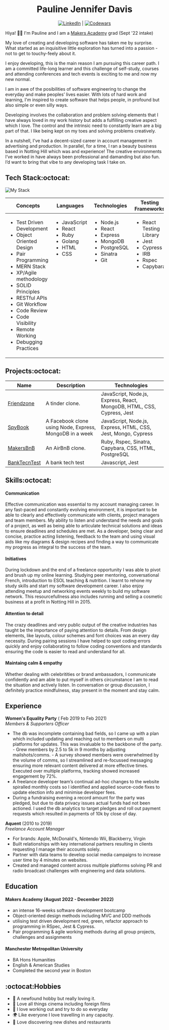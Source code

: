 <div align="center">

# Pauline Jennifer Davis

 [![LinkedIn]](https://www.linkedin.com/in/paulinedavis/) | [![Codewars]](https://www.codewars.com/users/ppjd)
 </div>

Hiya! 👋🏾 I'm Pauline and I am a [Makers Academy](https://makers.tech/) grad (Sept '22 intake)

My love of creating and developing software has taken me by surprise. What started as an inquisitive little exploration has turned into a passion - not to get to touchy-feely about it. 

I enjoy developing, this is the main reason I am pursuing this career path. I am a committed life-long learner and this challenge of self-study, courses and attending conferences and tech events is exciting to me and now my new normal. 

I am in awe of the posibilities of software engineering to change the everyday and make peoples’ lives easier. With lots of hard work and learning, I'm inspired to create software that helps people, in profound but also simple or even silly ways. 

Developing involves the collaboration and problem solving elements that I have always loved in my work history but adds a fulfilling creative aspect which I love. The control and the intrinsic need to constantly learn are a big part of that. I like being kept on my toes and solving problems creatively. 

In a nutshell, I’ve had a decent-sized career in account management in advertising and production. In parallel, for a time, I ran a beauty business based in Notting Hill which was and experience! The creative environments I’ve worked in have always been professional and damanding but also fun. I’d want to bring that vibe to any developing task I take on.

## Tech Stack:octocat:
![My Stack](https://skills.thijs.gg/icons?i=js,react,ruby,mongodb,postgres,nodejs,html,css,git,bash,heroku,jest&perline=4&theme=dark)

 <table>
   <thead>
     <tr>
      <th>Concepts</th>
       <th>Languages</th>
       <th>Technologies</th>
       <th>Testing Frameworks</th>
     </tr>
   </thead>
   <tbody>
     <tr VALIGN=TOP>
      <td>
         <ul>
           <li>Test Driven Development</li>
           <li>Object Oriented Design</li>
           <li>Pair Programming</li>
           <li>MERN Stack</li>
           <li>XP/Agile methodology</li>
           <li>SOLID Principles</li>
           <li>RESTful APIs</li>
           <li>Git Workflow</li>
           <li>Code Review</li>
           <li>Code Visibility</li>
           <li>Remote Working</li>
           <li>Debugging Practices</li>
         </ul>
       </td>
       <td>
         <ul>
           <li>JavaScript</li>
           <li>React</li>
           <li>Ruby</li>
           <li>Golang</li>
           <li>HTML</li>
           <li>CSS</li>
         </ul>
       </td>
       <td>
         <ul>
           <li>Node.js</li>
           <li>React</li>
           <li>Express</li>
           <li>MongoDB</li>
           <li>PostgreSQL</li>
           <li>Sinatra</li>
           <li>Git</li>
         </ul>
       </td>
       <td>
         <ul>
           <li>React Testing Library</li>
           <li>Jest</li>
           <li>Cypress</li>
           <li>IRB</li>
           <li>Rspec</li>
           <li>Capybara</li>
         </ul>
       </td>
     </tr>
   </tbody>
 </table>

## Projects:octocat:

| Name     | Description | Technologies|
 |---       |---          |---          |
 | [Friendzone](https://github.com/paulinejdavis/MERNsters-inc) | A tinder clone. | JavaScript, Node.js, Express, React, MongoDB, HTML, CSS, Cypress, Jest | 
 | [SpyBook](https://github.com/paulinejdavis/acebook-the-incredibles) | A Facebook clone using Node, Express, MongoDB in a week | JavaScript, Node.js, Express, HTML, CSS, Jest, Mongo, Cypress |
 | [MakersBnB](https://github.com/paulinejdavis/makersbnb)| An AirBnB clone. | Ruby, Rspec, Sinatra, Capybara, CSS, HTML, PostgreSQL | 
 | [BankTecnTest](https://github.com/paulinejdavis/bank_tech_test)| A bank tech test | Javascript, Jest | 



## Skills:octocat:

#### Communication

Effective communication was essential to my account managing career.  In any fast-paced and constantly evolving environment, it is important to be able to clearly and effectively communicate with clients, project managers and team members. My ability to listen and understand the needs and goals of a project, as well as being able to articulate technical solutions and ideas to ensure deadlines and schedules are met. As a developer, being clear and concise, practice acting listening, feedback to the team  and using visual aids like my diagrams & design recipes and finding a way to communicate my progress as  integral to the success of the team.

#### Initiatives

During lockdown and the end of a freelance opportunity I was able to pivot and brush up my online learning. Studying peer mentoring, conversational French, introduction to ESOL teaching & nutrition. I learnt to rehone my study skills and start my software development career. I also enjoy attending meetup and networking events weekly to build my software network.  This resourcefullness also includes running and selling a cosmetic business at a profit in Notting Hill in 2015.

#### Attention to detail

The crazy deadlines and very public output of the creative industries has taught be the importance of paying attention to details. From design elements, like layouts, colour schemes and font choices was an every day necessity. During pairing sessions I have helped to spot coding errors quickly and enjoy collaborating to follow coding conventions and standards ensuring the code is easier to read and understand for all.

#### Maintaing calm & empathy

Whether dealing with celebritities or brand ambassadors, I communicate confidently and am able to put myself in others circumstance  I am to read the situation and actively listen. In conversation or group discussion, I definitely practice mindfulness, stay present in the moment and stay calm.

## Experience

**Women's Equality Party** ( Feb 2019 to Feb 2021)  
_Members & Supporters Officer_
- The db was incomplete containing bad fields, so I came up with
a plan which included updating and reaching out to members on multi platforms for updates. This was invaluable to the backbone of the party. - Grew members by 2.5 to 5k in 9 months by adjusting mailshots/comms. - A survey showed members were overwhelmed by the volume
of comms, so I streamlined and re-focussed messaging ensuring more relevant content delivered at more effective times. Executed over multiple platforms, tracking showed increased engagement by 72%.
- A freelance developer team’s continual ad-hoc changes to the website spiralled monthly costs so I identified and applied source-code fixes
to update election info and minimise developer fees.
- During a fundraising evening a record amount for the party was pledged, but due to data privacy issues actual funds had not been actioned. I used the db analytics to target pledges and roll out payment requests which resulted in payments of 10k by close of day.

**Aquent** (2010 to 2019)  
_Freelance Account Manager_
- For brands: Apple, McDonald's, Nintendo Wii, Blackberry, Virgin
- Built relationships with key international partners resulting in clients requesting I manage their accounts solely.
- Partner with data teams to develop social media campaigns
to increase user time by 4 minutes on websites.
- Created and managed content across multiple platforms solving PR and radio broadcast challenges with engineering and data solutions.


## Education

#### Makers Academy (August 2022 - December 2022)
- an intense 16-weeks software development bootcamp
- Object-oriented design methods including MVC and DDD methods
- utilising test driven development red, green, refactor approach to programming in RSpec, Jest & Cypress. 
- Pair programming & agile working methods during all group projects, challenges and assignments

#### Manchester Metropolitan University

- BA Hons Humanities
- English & American Studies
- Completed the second year in Boston

## :octocat:Hobbies

 - :dancer: A newfound hobby but really loving it. 
 - :movie_camera: Love all things cinema including foreign films
 - :dash: I love working out and try to do so everyday
 - :earth_africa: Like everyone I love travelling in any capacity.
 - :fork_and_knife: Love discovering new dishes and restaurants



 <!-- Badge Links -->
 [LinkedIn]: https://img.shields.io/badge/LinkedIn-%232A6AC7?style=for-the-badge&logo=linkedin
 [Codewars]: https://img.shields.io/badge/Codewars-B1361E?style=for-the-badge&logo=Codewars&logoColor=white
